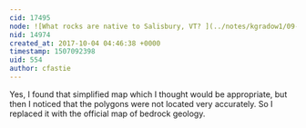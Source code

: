 ```yaml
---
cid: 17495
node: ![What rocks are native to Salisbury, VT? ](../notes/kgradow1/09-30-2017/what-rocks-are-native-to-salisbury-vt)
nid: 14974
created_at: 2017-10-04 04:46:38 +0000
timestamp: 1507092398
uid: 554
author: cfastie
---
```


Yes, I found that simplified map which I thought would be appropriate, but then I noticed that the polygons were not located very accurately. So I replaced it with the official map of bedrock geology.